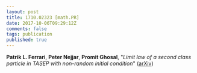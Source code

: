 ```yaml
---
layout: post
title: 1710.02323 [math.PR]
date: 2017-10-06T09:29:12Z
comments: false
tags: publication
published: true
---
```


<b>Patrik L. Ferrari</b>, <b>Peter Nejjar</b>, <b>Promit Ghosal</b>, "<i>Limit law of a second class particle in TASEP with non-random initial  condition</i>" ([arXiv](http://arxiv.org/abs/1710.02323v1))
